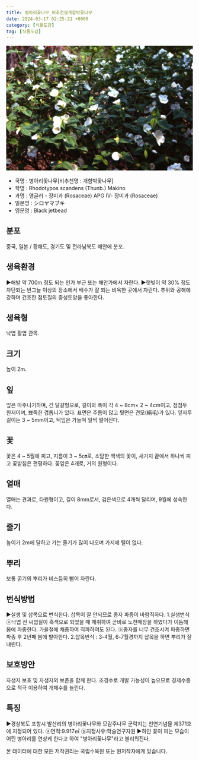 ```yaml
---
title: 병아리꽃나무_비추천명개함박꽃나무
date: 2024-03-17 02:25:21 +0800
category: [식물도감]
tag: [식물도감]
---
```




![병아리꽃나무[비추천명 : 개함박꽃나무]](/assets/img/fileUpload/plants/basic/Rosaceae/Rhodotypos/13094/1_th2.JPG)
- 국명 : 병아리꽃나무[비추천명 : 개함박꽃나무]
- 학명 : Rhodotypos scandens (Thunb.) Makino
- 과명 : 앵글러 - 장미과 (Rosaceae) APG Ⅳ- 장미과 (Rosaceae)
- 일본명 : シロヤマブキ
- 영문명 : Black jetbead


## 분포
중국, 일본 / 황해도, 경기도 및 전라남북도 해안에 분포.
## 생육환경
▶해발 약 700m 정도 되는 인가 부근 또는 해안가에서 자란다. 
▶햇빛이 약 30% 정도 차단되는 반그늘 이상의 장소에서 배수가 잘 되는 비옥한 곳에서 자란다. 추위와 공해에 강하며 건조한 점토질의 중성토양을 좋아한다.
## 생육형
낙엽 활엽 관목. 
## 크기
높이 2m.
## 잎
잎은 마주나기하며, 긴 달걀형으로, 길이와 폭이 각 4 ~ 8cm× 2 ~ 4cm이고, 점첨두 원저이며, 뾰족한 겹톱니가 있다.  표면은 주름이 많고 뒷면은 견모(絹毛)가 있다. 잎자루 길이는 3 ~ 5mm이고, 턱잎은 가늘며 일찍 떨어진다.
## 꽃
꽃은 4 ~ 5월에 피고, 지름이 3 ~ 5㎝로, 소담한 백색의 꽃이, 새가지 끝에서 하나씩 피고 꽃받침은 편평하다. 꽃잎은 4개로, 거의 원형이다.
## 열매
열매는 견과로, 타원형이고, 길이 8mm로서, 검은색으로 4개씩 달리며, 9월에 성숙한다.
## 줄기
높이가 2m에 달하고 가는 줄기가 많이 나오며 가지에 털이 없다.
## 뿌리
보통 굵기의 뿌리가 비스듬히 뻗어 자란다.
## 번식방법
▶실생 및 삽목으로 번식한다. 삽목이 잘 안되므로 종자 파종이 바람직하다. 
1.실생번식 
 ⓐ낙엽 전 씨껍질이 흑색으로 되었을 때 채취하여 곧바로 노천매장을 하였다가  이듬해 봄에 파종한다. 가을철에 채종하여 직파하여도 된다.
 ⓑ종자를 너무 건조시켜 파종하면 파종 후 2년째 봄에 발아한다.
2.삽목번식 : 3-4월, 6-7월경까지 삽목을 하면 뿌리가 잘 내린다.
## 보호방안
자생지 보호 및 자생지외 보존을 함께 한다. 조경수로 개발 가능성이 높으므로 경제수종으로 적극 이용하여 개체수를 늘린다.
## 특징
▶경상북도 포항시 발산리의 병아리꽃나무와 모감주나무 군락지는 천연기념물 제371호에 지정되어 있다. ⓐ면적:9.917㎡ ⓑ지정사유:학술연구자원
▶하얀 꽃이 피는 모습이 어린 병아리를 연상케 한다고 하여 "병아리꽃나무"라고 불리워진다.






본 데이터에 대한 모든 저작권리는 국립수목원 또는 원저작자에게 있습니다.
